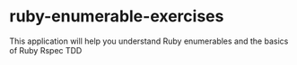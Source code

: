 # ruby-enumerable-exercises
This application will help you understand Ruby enumerables and the basics of Ruby Rspec TDD
